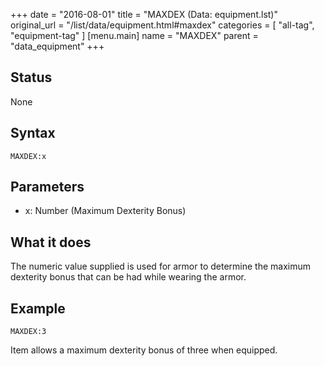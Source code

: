 +++
date = "2016-08-01"
title = "MAXDEX (Data: equipment.lst)"
original_url = "/list/data/equipment.html#maxdex"
categories = [ "all-tag", "equipment-tag" ]
[menu.main]
    name = "MAXDEX"
    parent = "data_equipment"
+++

## Status

None

## Syntax

`MAXDEX:x`

## Parameters

-   x: Number (Maximum Dexterity Bonus)



What it does
------------

The numeric value supplied is used for armor to determine the maximum
dexterity bonus that can be had while wearing the armor.

Example
-------

`MAXDEX:3`

Item allows a maximum dexterity bonus of three when equipped.

